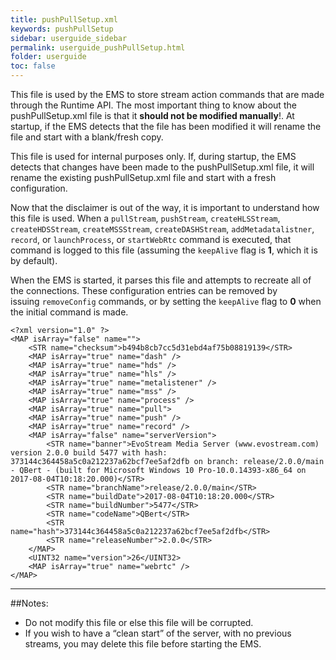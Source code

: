 ```yaml
---
title: pushPullSetup.xml
keywords: pushPullSetup
sidebar: userguide_sidebar
permalink: userguide_pushPullSetup.html
folder: userguide
toc: false
---
```


This file is used by the EMS to store stream action commands that are made through the Runtime API. The most important thing to know about the pushPullSetup.xml file is that it **should not be modified manually**!. At startup, if the EMS detects that the file has been modified it will rename the file and start with a blank/fresh copy.

This file is used for internal purposes only. If, during startup, the EMS detects that changes have been made to the pushPullSetup.xml file, it will rename the existing pushPullSetup.xml file and start with a fresh configuration.

Now that the disclaimer is out of the way, it is important to understand how this file is used. When a `pullStream`, `pushStream`, `createHLSStream`, `createHDSStream`, `createMSSStream`, `createDASHStream`, `addMetadatalistner`, `record`, or `launchProcess`, or `startWebRtc` command is executed, that command is logged to this file (assuming the `keepAlive` flag is **1**, which it is by default). 

When the EMS is started, it parses this file and attempts to recreate all of the connections. These configuration entries can be removed by issuing `removeConfig` commands, or by setting the `keepAlive` flag to **0** when the initial command is made.

```
<?xml version="1.0" ?>
<MAP isArray="false" name="">
    <STR name="checksum">b494b8cb7cc5d31ebd4af75b08819139</STR>
    <MAP isArray="true" name="dash" />
    <MAP isArray="true" name="hds" />
    <MAP isArray="true" name="hls" />
    <MAP isArray="true" name="metalistener" />
    <MAP isArray="true" name="mss" />
    <MAP isArray="true" name="process" />
    <MAP isArray="true" name="pull">
    <MAP isArray="true" name="push" />
    <MAP isArray="true" name="record" />
    <MAP isArray="false" name="serverVersion">
        <STR name="banner">EvoStream Media Server (www.evostream.com) version 2.0.0 build 5477 with hash: 373144c364458a5c0a212237a62bcf7ee5af2dfb on branch: release/2.0.0/main - QBert - (built for Microsoft Windows 10 Pro-10.0.14393-x86_64 on 2017-08-04T10:18:20.000)</STR>
        <STR name="branchName">release/2.0.0/main</STR>
        <STR name="buildDate">2017-08-04T10:18:20.000</STR>
        <STR name="buildNumber">5477</STR>
        <STR name="codeName">QBert</STR>
        <STR name="hash">373144c364458a5c0a212237a62bcf7ee5af2dfb</STR>
        <STR name="releaseNumber">2.0.0</STR>
    </MAP>
    <UINT32 name="version">26</UINT32>
    <MAP isArray="true" name="webrtc" />
</MAP>
```

------

##Notes:

- Do not modify this file or else this file will be corrupted.
- If you wish to have a “clean start” of the server, with no previous streams, you may delete this file before starting the EMS.